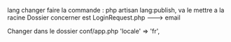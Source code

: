 lang changer faire la commande :  php artisan lang:publish, va le mettre a la racine 
Dossier concerner est LoginRequest.php  ---> email


Changer dans le dossier
conf/app.php
    'locale' => 'fr',